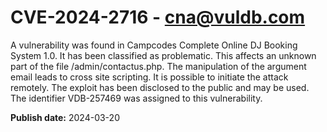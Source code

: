 # CVE-2024-2716 - cna@vuldb.com

A vulnerability was found in Campcodes Complete Online DJ Booking System 1.0. It has been classified as problematic. This affects an unknown part of the file /admin/contactus.php. The manipulation of the argument email leads to cross site scripting. It is possible to initiate the attack remotely. The exploit has been disclosed to the public and may be used. The identifier VDB-257469 was assigned to this vulnerability.

**Publish date:** 2024-03-20
